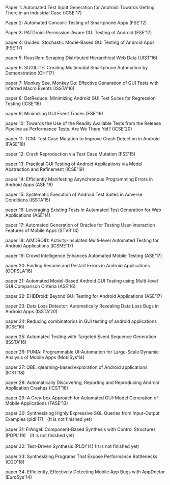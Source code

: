 Paper 1: Automated Test Input Generation for Android: Towards Getting There in an Industrial Case (ICSE'17)

Paper 2: Automated Concolic Testing of Smartphone Apps (FSE'12)

Paper 3: PATDroid: Permission-Aware GUI Testing of Android (FSE'17)

paper 4: Guided, Stochastic Model-Based GUI Testing of Android Apps (FSE'17)

paper 5: Rousillon: Scraping Distributed Hierarchical Web Data (UIST'16)

paper 6: SUGILITE: Creating Multimodal Smartphone Automation by Demonstration (CHI'17)

paper 7: Monkey See, Monkey Do: Effective Generation of GUI Tests with Inferred Macro Events (ISSTA'16)

paper 8: DetReduce: Minimizing Android GUI Test Suites for Regression Testing (ICSE'18)

paper 9: Minimizing GUI Event Traces (FSE'16)

paper 10: Towards the Use of the Readily Available Tests from the Release Pipeline as Performance Tests. Are We There Yet? (ICSE'20)

paper 11: TCM: Test Case Mutation to Improve Crash Detection in Android (FASE'18)

paper 12: Crash Reproduction via Test Case Mutation (FSE'15)

paper 13: Practical GUI Testing of Android Applications via Model Abstraction and Refinement (ICSE'19)

paper 14: Efficiently Manifesting Asynchronous Programming Errors in Android Apps (ASE'18)

paper 15: Systematic Execution of Android Test Suites in Adverse Conditions (ISSTA'15)

paper 16: Leveraging Existing Tests in Automated Test Generation for Web Applications (ASE'14)

paper 17: Automated Generation of Oracles for Testing User-interaction Features of Mobile Apps (STVR'14)

paper 18: AIMDROID: Activity-Insulated Multi-level Automated Testing for Android Applications (ICSME'17)

paper 19: Crowd Intelligence Enhances Automated Mobile Testing (ASE'17)

paper 20: Finding Resume and Restart Errors in Android Applications (OOPSLA'16)

paper 21: Automated Model-Based Android GUI Testing using Multi-level GUI Comparison Criteria (ASE'16)

paper 22: EHBDroid: Beyond GUI Testing for Android Applications (ASE'17)

paper 23: Data Loss Detector: Automatically Revealing Data Loss Bugs in Android Apps (ISSTA'20)

paper 24: Reducing combinatorics in GUI testing of android applications (ICSE'16)

paper 25: Automated Testing with Targeted Event Sequence Generation (ISSTA'16)

paper 26: PUMA: Programmable UI-Automation for Large-Scale Dynamic Analysis of Mobile Apps (MobiSys‘14)

paper 27: QBE: qlearning-based exploration of Android applications (ICST'18)

paper 28: Automatically Discovering, Reporting and Reproducing Android Application Crashes (ICST'16)

paper 29: A Grey-box Approach for Automated GUI-Model Generation of Mobile Applications (FASE'13)

paper 30: Synthesizing Highly Expressive SQL Queries from Input-Output Examples (pldi'17) （It is not finished yet）

paper 31: FrAngel: Component-Based Synthesis with Control Structures (POPL'19) （It is not finished yet）

paper 32: Test-Driven Synthesis (PLDI'14) (It is not finished yet）

paper 33: Synthesizing Programs That Expose Performance Bottlenecks (CGO'18)

paper 34: Efficiently, Effectively Detecting Mobile App Bugs with AppDoctor (EuroSys'14)



